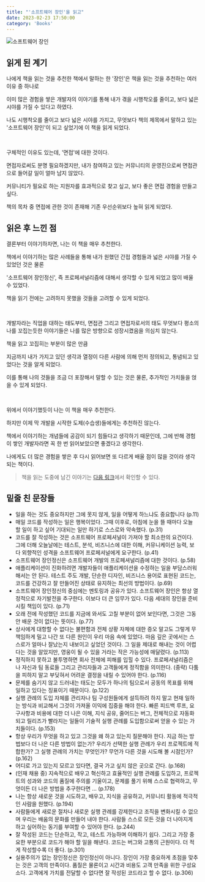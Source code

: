 ```yaml
---
title: "'소프트웨어 장인'을 읽고"
date: 2023-02-23 17:50:00
category: 'Books'
---
```


![소프트웨어 장인](https://user-images.githubusercontent.com/26461307/220707412-e909b925-657c-4d9e-bae2-e346da2d239b.jpeg)


## 읽게 된 계기

나에게 책을 읽는 것을 추천한 책에서 말하는 한 '장인'은 책을 읽는 것을 추천하는 여러 이유 중 하나로

이미 많은 경험을 쌓은 개발자의 이야기를 통해 내가 겪을 시행착오를 줄이고, 보다 넓은 시야를 가질 수 있다고 하였다.

나도 시행착오를 줄이고 보다 넓은 시야를 가지고, 무엇보다 책의 제목에서 말하고 있는 '소프트웨어 장인'이 되고 싶었기에 이 책을 읽게 되었다.

<br />

구체적인 이유도 있는데, '면접'에 대한 것이다.

면접자로써도 분명 필요하겠지만, 내가 참여하고 있는 커뮤니티의 운영진으로써 면접관으로 들어갈 일이 얼마 남지 않았다.

커뮤니티가 필요로 하는 지원자를 효과적으로 찾고 싶고, 보다 좋은 면접 경험을 만들고 싶다.

책의 목차 중 면접에 관한 것이 존재해 기존 우선순위보다 높혀 읽게 되었다.

## 읽은 후 느낀 점

결론부터 이야기하자면, 나는 이 책을 매우 추천한다.

책에서 이야기하는 많은 사례들을 통해 내가 원했던 간접 경험들과 넓은 시야를 가질 수 있었던 것은 물론

'소프트웨어 장인정신', 즉 프로페셔널리즘에 대해서 생각할 수 있게 되었고 많이 배울 수 있었다.

책을 읽기 전에는 고려하지 못했을 것들을 고려할 수 있게 되었다.

<br />

개발자라는 직업을 대하는 태도부터, 면접관 그리고 면접자로서의 태도 무엇보다 평소의 나를 꼬집는듯한 이야기들은 나를 많은 방향으로 성장시켰음을 의심치 않는다.

책을 읽고 꼬집히는 부분이 많은 만큼

지금까지 내가 가지고 있던 생각과 열정이 다른 사람에 의해 먼저 정의되고, 통념되고 있었다는 것을 알게 되었다.

이를 통해 나의 것들을 조금 더 포장해서 말할 수 있는 것은 물론, 추가적인 가치들을 얹을 수 있게 되었다.

<br />

위에서 이야기했듯이 나는 이 책을 매우 추천한다.

하지만 이제 막 개발을 시작한 도제(수습생)들에게는 추천하진 않는다.

책에서 이야기하는 개념들에 공감이 되기 힘들다고 생각하기 때문인데, 그에 반해 경험이 쌓인 개발자라면 꼭 한 번 읽어보았으면 좋겠다고 생각한다.

나에게도 더 많은 경험을 쌓은 후 다시 읽어보면 또 다르게 배울 점이 많을 것이라 생각되는 책이다.

> 책을 읽는 도중에 남긴 이야기는 [다음 링크](https://diary.hyesungoh.xyz/posts/about-good-book)에서 확인할 수 있다.

## 밑줄 친 문장들

- 일을 하는 것도 중요하지만 그에 못지 않게, 일을 어떻게 하느냐도 중요합니다 (p.11)
- 매일 코드를 작성하는 일은 행복이었다. 그때 이후로, 아침에 눈을 뜰 때마다 오늘 할 일이 하고 싶어 기대되는 일만 하기로 스스로와 약속했다. (p.31)
- 코드를 잘 작성하는 것은 소프트웨어 프로페셔널이 가져야 할 최소한의 요건이다. 그에 더해 오늘날에는 테스트, 분석, 비즈니스에 대한 이해, 커뮤니케이션 능력, 보다 외향적인 성격을 소프트웨어 프로페셔널에게 요구한다. (p.41)
- 소프트웨어 장인정신은 소프트웨어 개발의 프로페셔널리즘에 대한 것이다. (p.58)
- 애플리케이션이 진화하려면 개발자들이 애플리케이션을 수정하는 일을 부담스러워해서는 안 된다. 테스트 주도 개발, 단순한 디자인, 비즈니스 용어로 표현된 코드는, 코드를 건강하고 잘 만들어진 상태로 유지하는 최선의 방법이다. (p.69)
- 소프트웨어 장인정신의 중심에는 멘토링과 공유가 있다. 소프트웨어 장인은 항상 열정적으로 자기발전을 추구한다. 이보다 더 큰 임무가 있다. 다음 세대의 장인을 준비시킬 책임이 있다. (p.71)
- 오래 전에 작성했던 코드를 지금에 와서도 고칠 부분이 없어 보인다면, 그것은 그동안 배운 것이 없다는 뜻이다. (p.77)
- 상사에게 대항할 수 없다는 불편함과 전체 상황 자체에 대한 증오 말고도 그렇게 무책임하게 밀고 나간 또 다른 원인이 우리 마음 속에 있었다. 마음 깊은 곳에서는 스스로가 얼마나 잘났는지 내보이고 싶었던 것이다. 그 일을 제대로 해내는 것이 어렵다는 것을 알았지만, 영웅이 될 수 있을 거라는 작은 가능성에 매달렸다. (p.113)
- 정직하지 못하고 불투명하면 회사 전체에 피해를 입힐 수 있다. 프로페셔널리즘은 나 자신과 팀 동료들 그리고 관리자들과 고객들에게 정직함을 의미한다. (중략) 다툼을 피하지 말고 부딪혀서 어려운 결정을 내릴 수 있어야 한다. (p.116)
- 문제를 숨기지 않고 드러내는 태도는 모두가 하나의 팀으로서 공동의 목표를 위해 일하고 있다는 징표이기 때문이다. (p.122)
- 실행 관례의 도입 자체를 관리자나 팀 구성원들에게 설득하려 하지 말고 현재 일하는 방식과 비교해서 그것이 가져올 이익에 집중을 해야 한다. 빠른 피드백 루프, 요구사항과 비용에 대한 더 나은 이해, 지식 공유, 줄어드는 버그, 전체적으로 자동화되고 릴리즈가 빨라지는 일들이 기술적 실행 관례를 도입함으로써 얻을 수 있는 가치들이다. (p.153)
- 항상 우리가 무엇을 하고 있고 그것을 왜 하고 있는지 질문해야 한다. 지금 하는 방법보다 더 나은 다른 방법이 없는가? 우리가 선택한 실행 관례가 우리 프로젝트에 적합한가? 그 실행 관례의 가치는 무엇인가? 무언가 다른 것을 시도해 볼 시점인가? (p.162)
- 어디로 가고 있는지 모르고 있다면, 결국 가고 싶지 않은 곳으로 간다. (p.168)
- (인재 채용 중) 지속적으로 배우고 혁신하고 효율적인 실행 관례를 도입하고, 프로젝트의 성과와 코드의 품질에 주의를 기울이고, 문제를 풀기 위해 스스로 협력하고, 무엇이든 더 나은 방법을 추구한다면 ... (p.178)
- 나는 항상 새로운 것을 시도하고, 배우고, 지식을 공유하고, 커뮤니티 활동에 적극적인 사람을 원했다. (p.194)
- 사람들에게 새로운 절차나 새로운 실행 관례를 강제한다고 조직을 변화시킬 수 없으며 우리는 배움의 문화를 만들어 내야 한다. 사람들 스스로 모든 것을 더 나아지게 하고 싶어하는 동기를 부여할 수 있어야 한다. (p.244)
- 잘 작성된 코드는 단순하고, 작고, 테스트 가능하며 이해하기 쉽다. 그리고 가장 중요한 부분으로 코드가 해야 할 일을 해낸다. 코드는 버그와 고통의 근원이다. 더 적게 작성할수록 더 좋다. (p.301)
- 실용주의가 없는 장인정신은 장인정신이 아니다. 장인이 가장 중요하게 초점을 맞추는 것은 고객의 만족이다. 품질은 물론이고 시간과 비용도 고객 만족을 위한 구성요소다. 고객에게 가치를 전달할 수 없다면 잘 작성된 코드라고 할 수 없다. (p.306)
